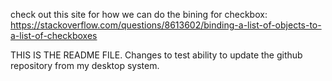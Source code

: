 check out this site for how we can do the bining for checkbox: 
https://stackoverflow.com/questions/8613602/binding-a-list-of-objects-to-a-list-of-checkboxes

THIS IS THE README FILE. Changes to test ability to update the github repository from my desktop system. 